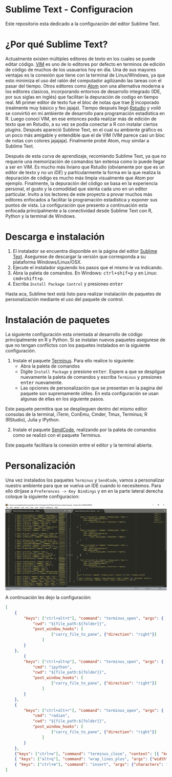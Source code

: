 # Sublime Text - Configuracion

Este repositorio esta dedicado a la configuración del editor Sublime Text.

# ¿Por qué Sublime Text?
Actualmente existen múltiples editores de texto en los cuales se puede editar código. [VIM](https://www.vim.org/) es uno de lo editores por defecto en terminos de edición de código de muchos de los usauarios hoy en día. Una de sus mayores ventajas es la conexión que tiene con la terminal de Linux/Windows, ya que esto minimiza el uso del ratón del computador agilizando las tareas con el pasar del tiempo. Otros editores como [Atom](https://atom.io/) son una alternativa moderna a los editores clasicos, incorporando entornos de desarrollo integrado (IDE, por sus siglas en inglés) que facilitan la depuración de codigo en tiempo real. Mi primer editor de texto fue el bloc de notas que trae [R](https://cran.r-project.org/) incoporado (realmente muy básico y feo jajaja). Tiempo después llegó [Rstudio](https://rstudio.com/products/rstudio/download/) y *voilà* se convirtió en mi ambiente de desarrollo para programación estadística en R. Luego conocí VIM, en ese entonces podía realizar más de edición de texto que en Rstudio, a su vez se podía conectar a R con instalar ciertos *plugins*. Después apareció Sublime Text, en el cual su ambiente gráfico es un poco más amigable y entendible que el de VIM (VIM parece casi un bloc de notas con colores jajajaja). Finalmente probé Atom, muy similar a Sublime Text. 

Después de esta curva de aprendizaje, recomiendo Sublime Text, ya que no requerie una memorización de comandos tan extensa como lo puede llegar a ser en VIM. Es mucho más liviano que Rstudio (obviamente por que es un editor de texto y no un *IDE*) y particularmente la forma en la que realiza la depuración de código es mucho más limpia visualmente que Atom por ejemplo. Finalmente, la depuración del código se basa en la experiencia personal, el gusto y la comodidad que sienta cada uno en un editor particular. Invito a los lectores de este proyecto a provar muchos más editores enfocados a facilitar la programación estadística y exponer sus puntos de vista. La configuración que presento a continuación esta enfocada principalmente a la conectividad desde Sublime Text con R, Python y la terminal de Windows.


# Descarga e instalación

1. El instalador se encuentra disponible en la página del editor [Sublime Text](https://www.sublimetext.com/3). Asegurese de descargar la versión que corresponda a su plataforma Windows/Linux/OSX.
2. Ejecute el instalador siguiendo los pasos que el mismo le va indicando. 
3. Abra la paleta de comandos. En Windows: <kbd>ctrl+shif+p</kbd>  y en Linux: <kbd>cmd+shift+p</kbd>.
4. Escriba `Install Package Control` y presiones <kbd>enter</kbd>

Hasta aca, Sublime text está listo para realizar instalación de paquetes de personalización mediante el uso del paquete de control.

# Instalación de paquetes

La siguiente configuración esta orientada al desarrollo de código principalmente en R y Python. Si se instalan nuevos paquetes asegurese de que no tengan conflictos con los paquetes instalados en la siguiente configuración.

1. Instale el paquete [Terminus](https://github.com/randy3k/Terminus). Para ello realice lo siguiente:
    * Abra la paleta de comandos
    * Digite `Install Package` y presione <kbd>enter</kbd>. Espere a que se despligue nuevamente la paleta de comandos y escriba `Terminus` y presiones <kbd>enter</kbd> nuevamente.
    * Las opciones de personalización que se presentan en la pagina del paquete son supremamente útiles. En esta configuración se usan algunas de ellas en los siguiente pasos.

Este paquete permitira que se desplieguen dentro del mismo editor consolas de la terminal, iTerm, ConEmu, Cmder, Tmux, Terminus; R (RStudio), Julia y  IPython.

2. Instale el paquete [SendCode](https://github.com/randy3k/SendCode), realizando por la paleta de comandos como se realizó con el paquete Terminus.

Este paquete facilitara la conexión entre el editor y la terminal abierta.

# Personalización

Una vez instalados los paquetes `Terminus` y `SendCode`, vamos a personalizar nuestro ambiente para que se vuelva un IDE cuando lo necesitemos. Para ello dirijase a `Preferences -> Key Bindings` y en en la parte lateral derecha coloque la siguiente configuracion:

<img src="personalizacion.PNG" style="vertical-align:middle"></img>


A continuación les dejo la configuración:


```json
[
    { 
        "keys": ["ctrl+alt+t"], "command": "terminus_open", "args": {
            "cwd": "${file_path:${folder}}",
            "post_window_hooks": [
                    ["carry_file_to_pane", {"direction": "right"}]
                ]
        }
    },
        { 
        "keys": ["ctrl+alt+p"], "command": "terminus_open", "args": {
            "cmd": "ipython",
            "cwd": "${file_path:${folder}}",
            "post_window_hooks": [
                    ["carry_file_to_pane", {"direction": "right"}]
                ]
        }
    },
    { 
        "keys": ["ctrl+alt+r"], "command": "terminus_open", "args": {
            "cmd": "radian",
            "cwd": "${file_path:${folder}}",
            "post_window_hooks": [
                    ["carry_file_to_pane", {"direction": "right"}]
                ]
        }
    },
    {"keys": ["ctrl+w"], "command": "terminus_close", "context": [{ "key": "terminus_view"}]},
    { "keys": ["alt+q"], "command": "wrap_lines_plus", "args": {"width": 80, "word_wrap": "auto"} },
    { "keys": ["ctrl+m"], "command": "insert", "args": {"characters": " %>% "}}
]
```







